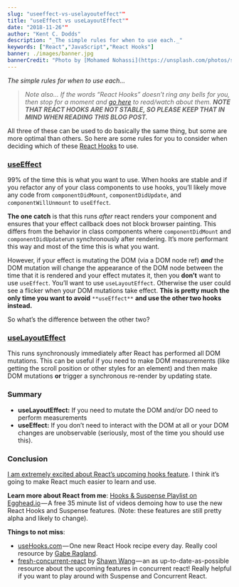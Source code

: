 ```yaml
---
slug: "useeffect-vs-uselayouteffect""
title: "useEffect vs useLayoutEffect""
date: "2018-11-26""
author: "Kent C. Dodds"
description: "_The simple rules for when to use each._"
keywords: ["React","JavaScript","React Hooks"]
banner: ./images/banner.jpg
bannerCredit: "Photo by [Mohamed Nohassi](https://unsplash.com/photos/sNYSV3t2w58?utm_source=unsplash&utm_medium=referral&utm_content=creditCopyText) on [Unsplash](https://unsplash.com/search/photos/special-effects?utm_source=unsplash&utm_medium=referral&utm_content=creditCopyText)"
---
```


_The simple rules for when to use each…_

> _Note also… If the words “React Hooks” doesn’t ring any bells for you, then
> stop for a moment and_ [_go here_](https://reactjs.org/hooks) _to read/watch
> about them._ **_NOTE THAT REACT HOOKS ARE NOT STABLE, SO PLEASE KEEP THAT IN
> MIND WHEN READING THIS BLOG POST._**

All three of these can be used to do basically the same thing, but some are more
optimal than others. So here are some rules for you to consider when deciding
which of these [React Hooks](https://reactjs.org/hooks) to use.

### [useEffect](https://reactjs.org/docs/hooks-reference.html#useeffect)

99% of the time this is what you want to use. When hooks are stable and if you
refactor any of your class components to use hooks, you’ll likely move any code
from `componentDidMount`, `componentDidUpdate`, and `componentWillUnmount` to
`useEffect`.

**The one catch** is that this runs _after_ react renders your component and
ensures that your effect callback does not block browser painting. This differs
from the behavior in class components where `componentDidMount` and
`componentDidUpdate`run synchronously after rendering. It’s more performant this
way and most of the time this is what you want.

However, if your effect is mutating the DOM (via a DOM node ref) **_and_** the
DOM mutation will change the appearance of the DOM node between the time that it
is rendered and your effect mutates it, then you **don’t** want to use
`useEffect`. You’ll want to use `useLayoutEffect`. Otherwise the user could see
a flicker when your DOM mutations take effect. **This is pretty much the only
time you want to avoid** `**useEffect**` **and use the other two hooks
instead.**

So what’s the difference between the other two?

### [useLayoutEffect](https://reactjs.org/docs/hooks-reference.html#uselayouteffect)

This runs synchronously immediately after React has performed all DOM mutations.
This can be useful if you need to make DOM measurements (like getting the scroll
position or other styles for an element) and then make DOM mutations **or**
trigger a synchronous re-render by updating state.

### Summary

- **useLayoutEffect:** If you need to mutate the DOM and/or DO need to perform
  measurements
- **useEffect:** If you don’t need to interact with the DOM at all or your DOM
  changes are unobservable (seriously, most of the time you should use this).

### Conclusion

[I am extremely excited about React’s upcoming hooks feature](https://www.youtube.com/watch?v=0jlTw2XI7I8&t=39s&list=PLV5CVI1eNcJgCrPH_e6d57KRUTiDZgs0u).
I think it’s going to make React much easier to learn and use.

**Learn more about React from me**:
[Hooks & Suspense Playlist on Egghead.io](http://kcd.im/hooks-and-suspense) — A
free 35 minute list of videos demoing how to use the new React Hooks and
Suspense features. (Note: these features are still pretty alpha and likely to
change).

**Things to not miss**:

- [useHooks.com](https://usehooks.com/) — One new React Hook recipe every day.
  Really cool resource by [Gabe Ragland](https://twitter.com/gabe_ragland).
- [fresh-concurrent-react](https://github.com/sw-yx/fresh-concurrent-react) by
  [Shawn Wang](https://twitter.com/swyx) — an as up-to-date-as-possible resource
  about the upcoming features in concurrent react! Really helpful if you want to
  play around with Suspense and Concurrent React.
